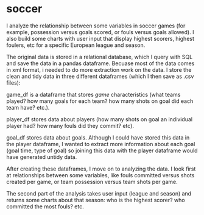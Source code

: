 # soccer

I analyze the relationship between some variables in soccer games (for example, possession versus goals scored, or fouls versus goals allowed). I also build some charts with user input that display highest scorers, highest foulers, etc for a specific European league and season.

The original data is stored in a relational database, which I query with SQL and save the data in a pandas dataframe. Becuase most of the data comes in xml format, i needed to do more extraction work on the data. I store the clean and tidy data in three different dataframes (which I then save as .csv files): 

game_df is a dataframe that stores *game* characteristics (what teams played? how many goals for each team? how many shots on goal did each team have? etc.). 

player_df stores data about players (how many shots on goal an individual player had? how many fouls did they commit? etc).

goal_df stores data about goals. Although I could have stored this data in the player dataframe, I wanted to extract more information about each goal (goal time, type of goal) so joining this data with the player dataframe would have generated untidy data.

After creating these dataframes, I move on to analyzing the data. I look first at relationships between some variables, like fouls committed versus shots created per game, or team possession versus team shots per game. 

The second part of the analysis takes user input (league and season) and returns some charts about that season: who is the highest scorer? who committed the most fouls? etc. 
